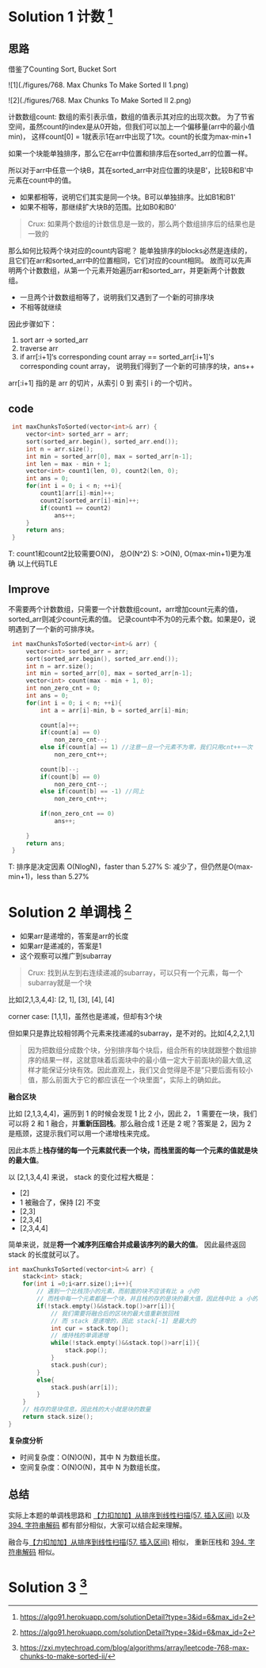 
# Solution 1 计数 [^1]
## 思路
借鉴了Counting Sort, Bucket Sort

![1](./figures/768. Max Chunks To Make Sorted II 1.png)

![2](./figures/768. Max Chunks To Make Sorted II 2.png)

计数数组count: 数组的索引表示值，数组的值表示其对应的出现次数。
为了节省空间，虽然count的index是从0开始，但我们可以加上一个偏移量(arr中的最小值min)，
这样count[0] = 1就表示1在arr中出现了1次。count的长度为max-min+1

如果一个块能单独排序，那么它在arr中位置和排序后在sorted_arr的位置一样。

所以对于arr中任意一个块B，其在sorted_arr中对应位置的块是B'，比较B和B'中元素在count中的值。
- 如果都相等，说明它们其实是同一个块。B可以单独排序。比如B1和B1'
- 如果不相等，那继续扩大块B的范围。比如B0和B0'

> Crux:  如果两个数组的计数信息是一致的，那么两个数组排序后的结果也是一致的

那么如何比较两个块对应的count内容呢？
能单独排序的blocks必然是连续的，且它们在arr和sorted_arr中的位置相同，它们对应的count相同。
故而可以先声明两个计数数组，从第一个元素开始遍历arr和sorted_arr，并更新两个计数数组。

- 一旦两个计数数组相等了，说明我们又遇到了一个新的可排序块
- 不相等就继续

因此步骤如下：
1. sort arr -> sorted_arr
2. traverse arr
3. if arr[:i+1]‘s corresponding count array == sorted_arr[:i+1]'s corresponding count array， 
   说明我们得到了一个新的可排序的块，ans++ 

arr[:i+1] 指的是 arr 的切片，从索引 0 到 索引 i 的一个切片。
## code 
```cpp
 int maxChunksToSorted(vector<int>& arr) {
     vector<int> sorted_arr = arr;
     sort(sorted_arr.begin(), sorted_arr.end());
     int n = arr.size();
     int min = sorted_arr[0], max = sorted_arr[n-1];
     int len = max - min + 1;
     vector<int> count1(len, 0), count2(len, 0);
     int ans = 0;
     for(int i = 0; i < n; ++i){
         count1[arr[i]-min]++;
         count2[sorted_arr[i]-min]++;
         if(count1 == count2)
             ans++;
     }
     return ans;
 }
```
T: count1和count2比较需要O(N)， 总O(N^2)
S: >O(N), O(max-min+1)更为准确
以上代码TLE

## Improve
不需要两个计数数组，只需要一个计数数组count，arr增加count元素的值，sorted_arr则减少count元素的值。
记录count中不为0的元素个数。如果是0，说明遇到了一个新的可排序块。

```cpp
 int maxChunksToSorted(vector<int>& arr) {
     vector<int> sorted_arr = arr;
     sort(sorted_arr.begin(), sorted_arr.end());
     int n = arr.size();
     int min = sorted_arr[0], max = sorted_arr[n-1];
     vector<int> count(max - min + 1, 0);
     int non_zero_cnt = 0;
     int ans = 0;
     for(int i = 0; i < n; ++i){
         int a = arr[i]-min, b = sorted_arr[i]-min;
         
         count[a]++;
         if(count[a] == 0) 
             non_zero_cnt--;
         else if(count[a] == 1) //注意一旦一个元素不为零，我们只用cnt++一次
             non_zero_cnt++;
         
         count[b]--;
         if(count[b] == 0)
             non_zero_cnt--;
         else if(count[b] == -1) //同上
             non_zero_cnt++;
         
         if(non_zero_cnt == 0)
             ans++;
         
     }
     return ans;
 }   
```
T: 排序是决定因素 O(NlogN)，faster than 5.27%
S: 减少了，但仍然是O(max-min+1)，less than 5.27%

# Solution 2 单调栈 [^1]

- 如果arr是递增的，答案是arr的长度
- 如果arr是递减的，答案是1
- 这个观察可以推广到subarray

> Crux: 找到从左到右连续递减的subarray，可以只有一个元素，每一个subarray就是一个块

比如[2,1,3,4,4]: [2, 1], [3], [4], [4]

corner case: [1,1,1]，虽然也是递减，但却有3个块

但如果只是靠比较相邻两个元素来找递减的subarray，是不对的。比如[4,2,2,1,1] 

> 因为把数组分成数个块，分别排序每个块后，组合所有的块就跟整个数组排序的结果一样，这就意味着后面块中的最小值一定大于前面块的最大值,这样才能保证分块有效。因此直观上，我们又会觉得是不是”只要后面有较小值，那么前面大于它的都应该在一个块里面“，实际上的确如此。

**融合区块**

比如 [2,1,3,4,4]，遍历到 1 的时候会发现 1 比 2 小，因此 2， 1 需要在一块，我们可以将 2 和 1 融合，并**重新压回栈**。那么融合成 1 还是 2 呢？答案是 2，因为 2 是瓶颈，这提示我们可以用一个递增栈来完成。

因此本质上**栈存储的每一个元素就代表一个块，而栈里面的每一个元素的值就是块的最大值**。

以 [2,1,3,4,4] 来说， stack 的变化过程大概是：

- [2]
- 1 被融合了，保持 [2] 不变
- [2,3]
- [2,3,4]
- [2,3,4,4]

简单来说，就是**将一个减序列压缩合并成最该序列的最大的值**。 因此最终返回 stack 的长度就可以了。

```cpp
int maxChunksToSorted(vector<int>& arr) {
    stack<int> stack;
    for(int i =0;i<arr.size();i++){
        // 遇到一个比栈顶小的元素，而前面的块不应该有比 a 小的
        // 而栈中每一个元素都是一个块，并且栈的存的是块的最大值，因此栈中比 a 小的值都需要 pop 出来
        if(!stack.empty()&&stack.top()>arr[i]){
            // 我们需要将融合后的区块的最大值重新放回栈
            // 而 stack 是递增的，因此 stack[-1] 是最大的
            int cur = stack.top();
            // 维持栈的单调递增
            while(!stack.empty()&&stack.top()>arr[i]){
                stack.pop();
            }
            stack.push(cur);
        }
        else{
            stack.push(arr[i]);
        }
    }
    // 栈存的是块信息，因此栈的大小就是块的数量
    return stack.size();
}
```

**复杂度分析**

- 时间复杂度：O(N)O(N)，其中 N 为数组长度。
- 空间复杂度：O(N)O(N)，其中 N 为数组长度。

## 总结

实际上本题的单调栈思路和 [【力扣加加】从排序到线性扫描(57. 插入区间)](https://leetcode-cn.com/problems/insert-interval/solution/li-kou-jia-jia-cong-pai-xu-dao-xian-xing-sao-miao-/) 以及 [394. 字符串解码](https://github.com/leetcode-pp/91alg-2/blob/master/solution/basic/d4.394.decode-string.md) 都有部分相似，大家可以结合起来理解。

融合与[【力扣加加】从排序到线性扫描(57. 插入区间)](https://leetcode-cn.com/problems/insert-interval/solution/li-kou-jia-jia-cong-pai-xu-dao-xian-xing-sao-miao-/) 相似， 重新压栈和 [394. 字符串解码](https://github.com/leetcode-pp/91alg-2/blob/master/solution/basic/d4.394.decode-string.md) 相似。

# Solution 3 [^2]
[^1]: https://algo91.herokuapp.com/solutionDetail?type=3&id=6&max_id=2
[^2]: https://zxi.mytechroad.com/blog/algorithms/array/leetcode-768-max-chunks-to-make-sorted-ii/